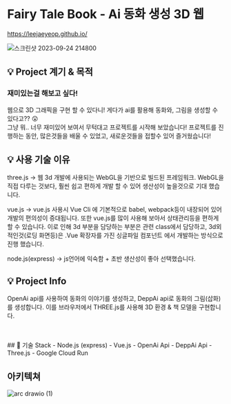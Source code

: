 # Fairy Tale Book - Ai 동화 생성 3D 웹
https://leejaeyeop.github.io/

![스크린샷 2023-09-24 214800](https://github.com/Leejaeyeop/ai_fairy_tale_book/assets/93045720/e54c052a-3807-4378-8c21-bcbc746439a9)

## 💡 Project 계기 & 목적
### 재미있는걸 해보고 싶다!
웹으로 3D 그래픽을 구현 할 수 있다니! 게다가 ai를 활용해 동화와, 그림을 생성할 수 있다고?? 😲   
그냥 뭐.. 너무 재미있어 보여서 무턱대고 프로젝트를 시작해 보았습니다!
프로젝트를 진행하는 동안, 많은것들을 배울 수 있었고, 새로운것들을 접할수 있어 즐거웠습니다!   

## 💡 사용 기술 이유
three.js -> 웹 3d 개발에 사용되는 WebGL을 기반으로 빌드된 프레임워크. WebGL을 직접 다루는 것보다, 훨씬 쉽고 편하게 개발 할 수 있어 생산성이 높을것으로 기대 했습니다.

vue.js -> vue.js 사용시 Vue Cli 에 기본적으로 babel, webpack등이 내장되어 있어 개발의 편의성이 증대됩니다. 또한 vue.js를 많이 사용해 보아서 상태관리등을 편하게 할 수 있습니다. 이로 인해 3d 부분을 담당하는 부분은 관련 class에서 담당하고, 3d외적인것(로딩 화면등)은 .Vue 확장자를 가진 싱글파일 컴포넌트 에서 개발하는 방식으로 진행 했습니다.

node.js(express) -> js언어에 익숙함 + 초반 생산성이 좋아 선택했습니다.


## 💡 Project Info
OpenAi api를 사용하여 동화의 이야기를 생성하고, DeppAi api로 동화의 그림(삽화)를 생성합니다. 이를 브라우저에서 THREE.js를 사용해 3D 환경 & 책 모델을 구현합니다.   

<br/>
<br/>
## 🔧 기술 Stack
- Node.js (express)
- Vue.js
- OpenAi Api
- DeppAi Api
- Three.js
- Google Cloud Run


## 아키텍쳐
![arc drawio (1)](https://github.com/Leejaeyeop/ai_fairy_tale_book/assets/93045720/2ba74517-3341-4938-be43-51b4bf6180d3)
